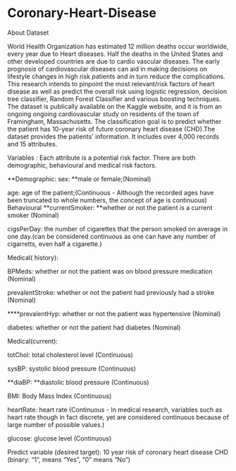 # Coronary-Heart-Disease

About Dataset

World Health Organization has estimated 12 million deaths occur worldwide, every year due to Heart diseases. Half the deaths in the United States and other developed countries are due to cardio vascular diseases. The early prognosis of cardiovascular diseases can aid in making decisions on lifestyle changes in high risk patients and in turn reduce the complications. This research intends to pinpoint the most relevant/risk factors of heart disease as well as predict the overall risk using logistic regression, decision tree classifier, Random Forest Classifier and various boosting techniques.
The dataset is publically available on the Kaggle website, and it is from an ongoing ongoing cardiovascular study on residents of the town of Framingham, Massachusetts. The classification goal is to predict whether the patient has 10-year risk of future coronary heart disease (CHD).The dataset provides the patients’ information. It includes over 4,000 records and 15 attributes.

Variables :
Each attribute is a potential risk factor. There are both demographic, behavioural and medical risk factors.

**Demographic: sex: **male or female;(Nominal)

age: age of the patient;(Continuous - Although the recorded ages have been truncated to whole numbers, the concept of age is continuous)
Behavioural
**currentSmoker: **whether or not the patient is a current smoker (Nominal)

cigsPerDay: the number of cigarettes that the person smoked on average in one day.(can be considered continuous as one can have any number of cigarretts, even half a cigarette.)

Medical( history):

BPMeds: whether or not the patient was on blood pressure medication (Nominal)

prevalentStroke: whether or not the patient had previously had a stroke (Nominal)

****prevalentHyp: whether or not the patient was hypertensive (Nominal)

diabetes: whether or not the patient had diabetes (Nominal)

Medical(current):

totChol: total cholesterol level (Continuous)

sysBP: systolic blood pressure (Continuous)

**diaBP: **diastolic blood pressure (Continuous)

BMI: Body Mass Index (Continuous)

heartRate: heart rate (Continuous - In medical research, variables such as heart rate though in fact discrete, yet are considered continuous because of large number of possible values.)

glucose: glucose level (Continuous)

Predict variable (desired target): 10 year risk of coronary heart disease CHD (binary: “1”, means “Yes”, “0” means “No”)



